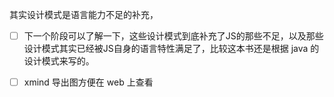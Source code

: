 其实设计模式是语言能力不足的补充，

- [ ] 下一个阶段可以了解一下，这些设计模式到底补充了JS的那些不足，以及那些设计模式其实已经被JS自身的语言特性满足了，比较这本书还是根据 java 的设计模式来写的。
- [ ] xmind 导出图方便在 web 上查看

